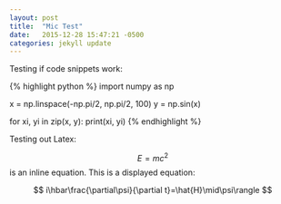 ```yaml
---
layout: post
title:  "Mic Test"
date:   2015-12-28 15:47:21 -0500
categories: jekyll update
---
```


Testing if code snippets work:

{% highlight python %}
import numpy as np

x = np.linspace(-np.pi/2, np.pi/2, 100)
y = np.sin(x)

for xi, yi in zip(x, y):
    print(xi, yi)
{% endhighlight %}

Testing out Latex:

$$E=mc^2$$ is an inline equation. This is a displayed equation:

$$
i\hbar\frac{\partial\psi}{\partial t}=\hat{H}\mid\psi\rangle
$$

